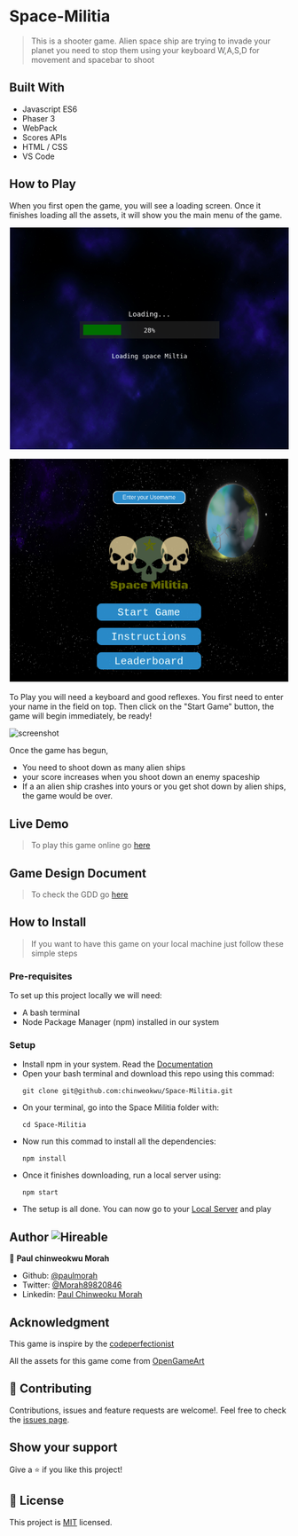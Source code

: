 # Space-Militia
> This is a shooter game. Alien space ship are trying to invade your planet 
> you need to stop them using your keyboard W,A,S,D for movement and spacebar to shoot

## Built With

- Javascript ES6
- Phaser 3
- WebPack
- Scores APIs
- HTML / CSS
- VS Code

## How to Play

When you first open the game, you will see a loading screen. Once it finishes loading all the assets, it will show you the main menu of the game.

![screenshot](./src/assets/loadingGame.png) 

![screenshot](./src/assets/gameMenu.png) 

To Play you will need a keyboard and good reflexes. You first need to enter your name in the field on top. Then click on the "Start Game" button, the game will begin immediately, be ready!

![screenshot]()

Once the game has begun,

- You need to shoot down as many alien ships 
- your score increases when you shoot down an enemy spaceship
- If a an alien ship crashes into yours or you get shot down by alien ships, the game would be over.

## Live Demo

> To play this game online go [here]()

## Game Design Document

> To check the GDD go [here]()

## How to Install

> If you want to have this game on your local machine just follow these simple steps

### Pre-requisites

To set up this project locally we will need:
- A bash terminal
- Node Package Manager (npm) installed in our system

### Setup

- Install npm in your system. Read the [Documentation](https://nodejs.org/en/download/package-manager/)
- Open your bash terminal and download this repo using this commad:
    ``` 
   git clone git@github.com:chinweokwu/Space-Militia.git
    ``` 
- On your terminal, go into the Space Militia folder with:
    ``` 
   cd Space-Militia
    ``` 
- Now run this commad to install all the dependencies:
    ``` 
   npm install
    ``` 
- Once it finishes downloading, run a local server using:
    ``` 
   npm start
    ``` 
- The setup is all done. You can now go to your [Local Server](http://localhost:3000/) and play

## Author  ![Hireable](https://img.shields.io/badge/HIREABLE-YES-yellowgreen&?style=for-the-badge)

👤 **Paul chinweokwu Morah**
- Github: [@paulmorah](https://github.com/chinweokwu)
- Twitter: [@Morah89820846](https://twitter.com/Morah89820846)
- Linkedin: [Paul Chinweoku Morah](https://www.linkedin.com/in/morah-paul/)

## Acknowledgment

This game is inspire by the [codeperfectionist](http://codeperfectionist.com/articles/phaser-js-tutorial-building-a-polished-space-shooter-game-part-3/)

All the assets for this game come from [OpenGameArt](https://opengameart.org/)



## 🤝 Contributing

Contributions, issues and feature requests are welcome!. Feel free to check the [issues page](https://github.com/chinweokwu/Space-Militia/issues).

## Show your support

Give a ⭐️ if you like this project!

## 📝 License
This project is [MIT](https://github.com/chinweokwu/Space-Militia/blob/develop/LICENSE) licensed.